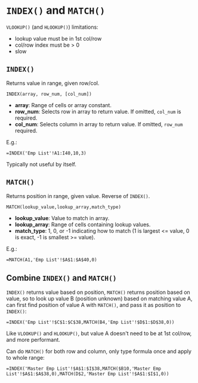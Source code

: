 # `INDEX()` and `MATCH()`

`VLOOKUP()` (and `HLOOKUP()`) limitations:

* lookup value must be in 1st col/row
* col/row index must be > 0
* slow

## `INDEX()`

Returns value in range, given row/col.

```excel
INDEX(array, row_num, [col_num])
```

* **array**: Range of cells or array constant.
* **row_num**: Selects row in array to return value. If omitted, `col_num` is required.
* **col_num**: Selects column in array to return value. If omitted, `row_num` required.

E.g.:

```excel
=INDEX('Emp List'!A1:I40,10,3)
```

Typically not useful by itself.

## `MATCH()`

Returns position in range, given value. Reverse of `INDEX()`.

```excel
MATCH(lookup_value,lookup_array,match_type)
```

* **lookup_value**: Value to match in array.
* **lookup_array**: Range of cells containing lookup values.
* **match_type**: 1, 0, or -1 indicating how to match (1 is largest <= value, 0 is exact, -1 is smallest >= value).

E.g.:

```excel
=MATCH(A1,'Emp List'!$A$1:$A$40,0)
```

## Combine `INDEX()` and `MATCH()`

`INDEX()` returns value based on position, `MATCH()` returns position based on value, so to look up value B (position unknown) based on matching value A, can first find position of value A with `MATCH()`, and pass it as position to `INDEX()`:

```excel
=INDEX('Emp List'!$C$1:$C$38,MATCH(B4,'Emp List'!$D$1:$D$38,0))
```

Like `VLOOKUP()` and `HLOOKUP()`, but value A doesn't need to be at 1st col/row, and more performant.

Can do `MATCH()` for both row and column, only type formula once and apply to whole range:

```excel
=INDEX('Master Emp List'!$A$1:$I$38,MATCH($B10,'Master Emp List'!$A$1:$A$38,0),MATCH(D$2,'Master Emp List'!$A$1:$I$1,0))
```
